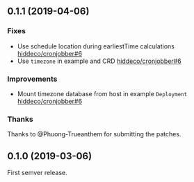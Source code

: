 ## 0.1.1 (2019-04-06)

### Fixes

- Use schedule location during earliestTime calculations
  [hiddeco/cronjobber#6][#6]
- Use `timezone` in example and CRD
  [hiddeco/cronjobber#6][#6]

### Improvements

- Mount timezone database from host in example `Deployment`
  [hiddeco/cronjobber#6][#6]

### Thanks

Thanks to @Phuong-Trueanthem for submitting the patches.

[#6]: https://github.com/hiddeco/cronjobber/pull/6

## 0.1.0 (2019-03-06)

First semver release.
